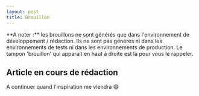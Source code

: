 ```yaml
---
layout: post
title: Brouillon
---
```


<p class="message" role="alert">
**A noter :** les brouillons ne sont générés que dans l'environnement de développement / rédaction. Ils ne sont pas générés ni dans les environnements de tests ni dans les environnements de production. Le tampon 'brouillon' qui apparait en haut à droite est là pour vous le rappeler.
</p>

## Article en cours de rédaction

A continuer quand l'inspiration me viendra :smile:
